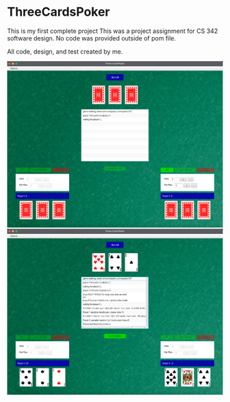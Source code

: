 # ThreeCardsPoker

This is my first complete project
This was a project assignment for CS 342 software design. No code was provided outside of pom file. 

All code, design, and test created by me. 

![screenshot of game-play](/game-screenshot-2.png?raw=true)
![screenshot of game-play](/game-screenshot-1.png?raw=true)
